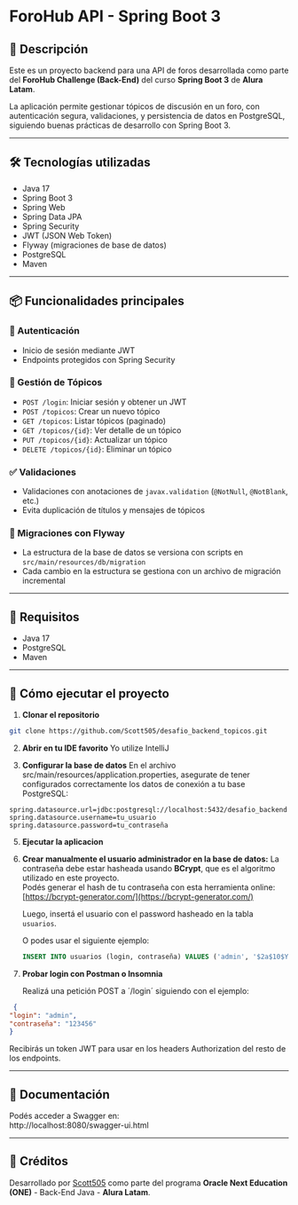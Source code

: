 # ForoHub API - Spring Boot 3

## 🚀 Descripción

Este es un proyecto backend para una API de foros desarrollada como parte del **ForoHub Challenge (Back-End)** del curso **Spring Boot 3** de **Alura Latam**.

La aplicación permite gestionar tópicos de discusión en un foro, con autenticación segura, validaciones, y persistencia de datos en PostgreSQL, siguiendo buenas prácticas de desarrollo con Spring Boot 3.

---

## 🛠 Tecnologías utilizadas

- Java 17  
- Spring Boot 3  
- Spring Web  
- Spring Data JPA  
- Spring Security  
- JWT (JSON Web Token)  
- Flyway (migraciones de base de datos)  
- PostgreSQL  
- Maven  

---

## 📦 Funcionalidades principales

### 🔐 Autenticación  
- Inicio de sesión mediante JWT  
- Endpoints protegidos con Spring Security

### 📝 Gestión de Tópicos  
- `POST /login`: Iniciar sesión y obtener un JWT  
- `POST /topicos`: Crear un nuevo tópico  
- `GET /topicos`: Listar tópicos (paginado)  
- `GET /topicos/{id}`: Ver detalle de un tópico  
- `PUT /topicos/{id}`: Actualizar un tópico  
- `DELETE /topicos/{id}`: Eliminar un tópico  

### ✅ Validaciones  
- Validaciones con anotaciones de `javax.validation` (`@NotNull`, `@NotBlank`, etc.)  
- Evita duplicación de títulos y mensajes de tópicos  

### 🔄 Migraciones con Flyway  
- La estructura de la base de datos se versiona con scripts en `src/main/resources/db/migration`  
- Cada cambio en la estructura se gestiona con un archivo de migración incremental

---

## 🧰 Requisitos

- Java 17  
- PostgreSQL  
- Maven  

---

## 🧪 Cómo ejecutar el proyecto

1. **Clonar el repositorio**

```bash
git clone https://github.com/Scott505/desafio_backend_topicos.git
```

2. **Abrir en tu IDE favorito**
   Yo utilize IntelliJ

3. **Configurar la base de datos**
En el archivo src/main/resources/application.properties, asegurate de tener configurados correctamente los datos de conexión a tu base PostgreSQL:

```properties
spring.datasource.url=jdbc:postgresql://localhost:5432/desafio_backend
spring.datasource.username=tu_usuario
spring.datasource.password=tu_contraseña
```

5. **Ejecutar la aplicacion**
6. **Crear manualmente el usuario administrador en la base de datos:**
   La contraseña debe estar hasheada usando **BCrypt**, que es el algoritmo utilizado en este proyecto.  
   Podés generar el hash de tu contraseña con esta herramienta online: [https://bcrypt-generator.com/](https://bcrypt-generator.com/)  

   Luego, insertá el usuario con el password hasheado en la tabla `usuarios`.

   O podes usar el siguiente ejemplo:

   ```sql
   INSERT INTO usuarios (login, contraseña) VALUES ('admin', '$2a$10$Y50UaMFOxteibQEYLrwuHeehHYfcoafCopUazP12.rqB41bsolF5.');
   ```
7. **Probar login con Postman o Insomnia**

   Realizá una petición POST a ´/login´ siguiendo con el ejemplo:

  ```json
   {
  "login": "admin",
  "contraseña": "123456"
}
```

   Recibirás un token JWT para usar en los headers Authorization del resto de los endpoints.


---

## 📘 Documentación

Podés acceder a Swagger en:  
http://localhost:8080/swagger-ui.html

---

## 🙌 Créditos

Desarrollado por [Scott505](https://github.com/Scott505) como parte del programa **Oracle Next Education (ONE)** - Back-End Java - **Alura Latam**.
